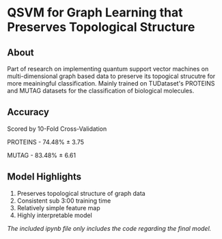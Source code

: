 # QSVM for Graph Learning that Preserves Topological Structure
## About
Part of research on implementing quantum support vector machines on multi-dimensional graph based data to preserve its topogical strucutre for more meainingful classification.
Mainly trained on TUDataset's PROTEINS and MUTAG datasets for the classification of biological molecules.

## Accuracy 
Scored by 10-Fold Cross-Validation

PROTEINS - 74.48% ± 3.75

MUTAG - 83.48% ± 6.61

## Model Highlights
1. Preserves topological structure of graph data
2. Consistent sub 3:00 training time
3. Relatively simple feature map
4. Highly interpretable model
  
*The included ipynb file only includes the code regarding the final model.*
